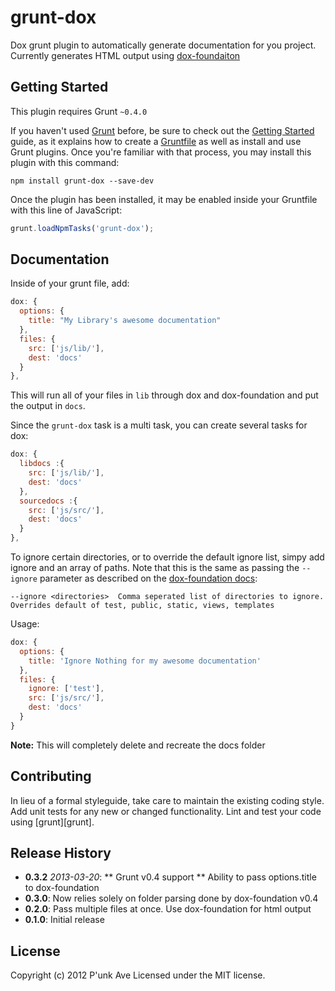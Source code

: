 # grunt-dox

Dox grunt plugin to automatically generate documentation for you project. Currently generates HTML output using [dox-foundaiton](https://github.com/punkave/dox-foundation)

## Getting Started
This plugin requires Grunt `~0.4.0`

If you haven't used [Grunt](http://gruntjs.com/) before, be sure to check out the [Getting Started](http://gruntjs.com/getting-started) guide, as it explains how to create a [Gruntfile](http://gruntjs.com/sample-gruntfile) as well as install and use Grunt plugins. Once you're familiar with that process, you may install this plugin with this command:

```shell
npm install grunt-dox --save-dev
```

Once the plugin has been installed, it may be enabled inside your Gruntfile with this line of JavaScript:

```js
grunt.loadNpmTasks('grunt-dox');
```

## Documentation
Inside of your grunt file, add:
```javascript
dox: {
  options: {
    title: "My Library's awesome documentation"
  },
  files: {
    src: ['js/lib/'],
    dest: 'docs'
  }
},
```

This will run all of your files in `lib` through dox and dox-foundation and  put the output in `docs`.

Since the `grunt-dox` task is a multi task, you can create several tasks for dox:

```js
dox: {
  libdocs :{
    src: ['js/lib/'],
    dest: 'docs'
  },
  sourcedocs :{
    src: ['js/src/'],
    dest: 'docs'
  }
},
```

To ignore certain directories, or to override the default ignore list, simpy add ignore and an array of paths. Note that this is the same as passing the `--ignore` parameter as described on the [dox-foundation docs](https://github.com/punkave/dox-foundation/blob/master/README.md):

```
--ignore <directories>  Comma seperated list of directories to ignore. Overrides default of test, public, static, views, templates
```

Usage:

```js
dox: {
  options: {
    title: 'Ignore Nothing for my awesome documentation'
  },
  files: {
    ignore: ['test'],
    src: ['js/src/'],
    dest: 'docs'
  }
}
```

**Note:** This will completely delete and recreate the docs folder

## Contributing
In lieu of a formal styleguide, take care to maintain the existing coding style. Add unit tests for any new or changed functionality. Lint and test your code using [grunt][grunt].

## Release History
* **0.3.2** *2013-03-20*: 
** Grunt v0.4 support
** Ability to pass options.title to dox-foundation
* **0.3.0**: Now relies solely on folder parsing done by dox-foundation v0.4
* **0.2.0**: Pass multiple files at once. Use dox-foundation for html output
* **0.1.0**: Initial release

## License
Copyright (c) 2012 P'unk Ave
Licensed under the MIT license.
